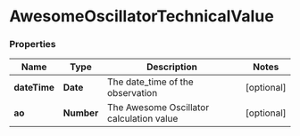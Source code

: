 # AwesomeOscillatorTechnicalValue

### Properties
Name | Type | Description | Notes
------------ | ------------- | ------------- | -------------
**dateTime** | **Date** | The date_time of the observation | [optional] 
**ao** | **Number** | The Awesome Oscillator calculation value | [optional] 



